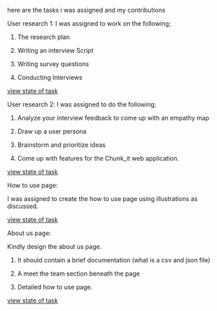 here are the tasks i was assigned and my contributions

User research 1: 
 I was  assigned to work on the following;

1. The research plan

2. Writing an interview Script

3. Writing survey questions

4. Conducting Interviews

[view state of task](https://github.com/zuri-training/Chunk-File_Proj_team_49/issues/11)


User research 2: 
 I was assigned to do the following;

1. Analyze your interview feedback to come up with an empathy map

2. Draw up a user persona

3. Brainstorm and prioritize ideas

4. Come up with features for the Chunk_it web application.

[view state of task](https://github.com/zuri-training/Chunk-File_Proj_team_49/issues/13)

How to use page:

I was assigned to create the how to use page using illustrations as discussed.

[view state of task](https://github.com/zuri-training/Chunk-File_Proj_team_49/issues/61)

About us page: 

Kindly design the about us page.

1. It should contain a brief documentation (what is a csv and json file)

2. A meet the team section beneath the page

3. Detailed how to use page.

[view state of task](https://github.com/zuri-training/Chunk-File_Proj_team_49/issues/91)
